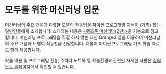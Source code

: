 모두를 위한 머신러닝 입문
===

머신러닝의 주요 개념과 다양한 모델의 작동법을 파이썬 프로그래밍 지식이 (거의) 없는 일반인들에게 소개합니다.
소개되는 내용은 [&lt;핸즈온 머신러닝(2판)&gt;](https://m.hanbit.co.kr/store/books/book_view.html?p_code=B7033438574)을
기본으로 참고합니다.
머신러닝 프로그래밍을 직접 하지 않는 대신 Orange3 앱을 이용하여 머신러닝의 주요 개념과 모델의 작동법을 전달합니다.
더불어 파이썬 프로그래밍 기초 학습 자료도 함께 제공합니다.

학습 내용 및 프로그래밍 환경, 주피터 노트북 등 학습환경과 관련된 자세한 사항은 
[강의노트 홈페이지](https://codingalzi.github.io/ml-for-mathematicians/)에서 
확인할 수 있습니다.
